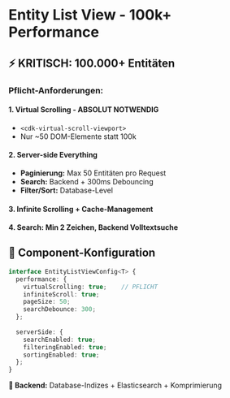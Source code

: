 # Entity List View - 100k+ Performance

## ⚡ **KRITISCH: 100.000+ Entitäten**

### **Pflicht-Anforderungen:**

#### **1. Virtual Scrolling - ABSOLUT NOTWENDIG**
- `<cdk-virtual-scroll-viewport>` 
- Nur ~50 DOM-Elemente statt 100k

#### **2. Server-side Everything**
- **Paginierung:** Max 50 Entitäten pro Request
- **Search:** Backend + 300ms Debouncing  
- **Filter/Sort:** Database-Level

#### **3. Infinite Scrolling + Cache-Management**

#### **4. Search: Min 2 Zeichen, Backend Volltextsuche**

## 🔧 **Component-Konfiguration**

```typescript
interface EntityListViewConfig<T> {
  performance: {
    virtualScrolling: true;    // PFLICHT
    infiniteScroll: true;      
    pageSize: 50;              
    searchDebounce: 300;       
  };
  
  serverSide: {
    searchEnabled: true;       
    filteringEnabled: true;    
    sortingEnabled: true;      
  };
}
```

**🚨 Backend:** Database-Indizes + Elasticsearch + Komprimierung
